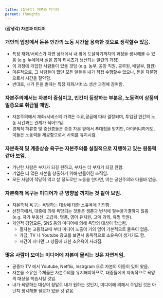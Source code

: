 ```yaml
---
title: (잡생각) 자본과 미디어
parent: Thoughts
---
```


**(잡생각) 자본과 미디어**

### 개인의 입장에서 돈은 인간의 노동 시간을 응축한 것으로 생각할수 있음.
- 특정 재화/서비스가 자연 상태에서 내 앞에 도달하기까지의 과정을 생각해볼 수 있음 (e.g. 누에에서 실을 뽑아 티셔츠가 생산되는 일련의 과정)
- 이 과정에 개입한 사람들이 있을 것임 (e.g. 농부, 공장 직원, 공무원, 배달부, 점원)
- 이론적으로, 그 사람들이 했던 모든 일들을 내가 직접 수행할수 있으나, 돈을 지불함으로서 시간을 절약함.
- 반대로, 내가 돈을 벌때는 특정 재화/서비스 생산 과정에 참여함.


### 자본주의에서는 자본이 중심이고, 인간이 등장하는 부분은, 노동력이 상품의 일종으로 취급될 때임.
- 자본주의에서 재화/서비스의 가격은 수요,공급에 따라 결정되며, 투입된 인간의 노동 시간과는 관계가 적어보임.
- 경제적 하류층 및 중산층들은 종종 자본 앞에서 푸대접을 받지만, 아이러니하게도, 이들은 노동력을 제공함으로서 사회를 유지시킴.


### 자본축적 및 계층상승 욕구는 자본주의를 실질적으로 지탱하고 있는 원동력 같아 보임.
- 가난한 사람은 부자가 되길 원하고, 부자는 더 부자가 되길 원함.
- 기업은 더 많은 자본을 창출하기 위해 만들어진 조직임.
- 모든 사람이 적당히 먹고 살 정도로만 노동을 한다면, 이는 공산주의와 다를바 없음.


### 자본축적 욕구는 미디어가 큰 영향을 끼치는 것 같아 보임.
- 자본축적 욕구는 욕망하는 대상에 대한 소유욕에 기인함.
- 선진국에서, 대중에 의해 욕망되는 것들은 생존과 번식에 필수불가결하지 않음 (e.g. 자가 부동산, 고급차, 명품, 영어 유치원, 고액 과외, 유명 학원).
- 개인적 경험으론, SNS 등의 미디어에 의해 욕망의 대상이 학습됨.
   - 필자는 고등학교때 부터 미디어 노출이 거의 없어 기본적으로 물욕이 없음.
   - 가끔, TV 나 Youtube 광고를 보면서 충독적으로 소유욕이 생기기도 함.
   - 시간이 지나면 그 상품에 대한 소유욕이 사라짐.
   

### 많은 사람이 모이는 미디어에 자본이 몰리는 것은 자연적임.
- 공중파 TV 에서 Youtube, Netflix, Instrgram 으로 자본의 이동이 있어 왔음.
- 자본을 소유한 주체들은 자본주의를 유지해야하므로, 대중들에게 지속적으로 욕망의 대상을 학습시킬 것임.
- 내가 욕망하는 대상이 정말로 내가 원하는 것인지, 미디어에 의해서 주입된 것은 아닌지 생각해볼 필요가 있을 것 같음.
